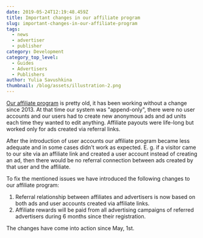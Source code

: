 ```yaml
---
date: 2019-05-24T12:19:48.459Z
title: Important changes in our affiliate program
slug: important-changes-in-our-affiliate-program
tags:
  - news
  - advertiser
  - publisher
category: Development
category_top_level:
  - Guides
  - Advertisers
  - Publishers
author: Yulia Savushkina
thumbnail: /blog/assets/illustration-2.png
---
```

[Our affiliate program](https://a-ads.com/blog/2018-10-04-become-our-affiliate-partner-and-take-50-of-our-fees/) is pretty old, it has been working without a change since 2013. At that time our system was "append-only", there were no user accounts and our users had to create new anonymous ads and ad units each time they wanted to edit anything. Affiliate payouts were life-long but worked only for ads created via referral links.

After the introduction of user accounts our affiliate program became less adequate and in some cases didn't work as expected. E. g. if a visitor came to our site via an affiliate link and created a user account instead of creating an ad, then there would be no referral connection between ads created by that user and the affiliate.

To fix the mentioned issues we have introduced the following changes to our affiliate program:

1. Referral relationship between affiliates and advertisers is now based on both ads and user accounts created via affiliate links.
2. Affiliate rewards will be paid from all advertising campaigns of referred advertisers during 6 months since their registration.

The changes have come into action since May, 1st.
